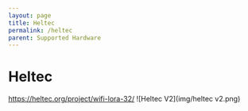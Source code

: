 ```yaml
---
layout: page
title: Heltec
permalink: /heltec
parent: Supported Hardware
---
```


# Heltec

https://heltec.org/project/wifi-lora-32/
![Heltec V2](img/heltec v2.png)

